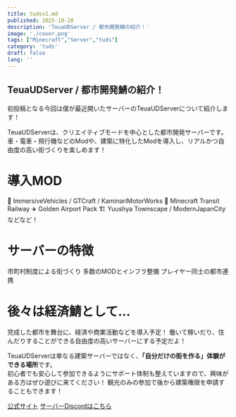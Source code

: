 ```yaml
---
title: tudsv1.md
published: 2025-10-20
description: 'TeuaUDServer / 都市開発鯖の紹介！'
image: './cover.png'
tags: ["Minecraft","Server","tuds"]
category: 'tuds'
draft: false 
lang: ''
---
```


## TeuaUDServer / 都市開発鯖の紹介！

初投稿となる今回は僕が最近開いたサーバーのTeuaUDServerについて紹介します！

TeuaUDServerは、クリエイティブモードを中心とした都市開発サーバーです。
車・電車・飛行機などのModや、建築に特化したModを導入し、リアルかつ自由度の高い街づくりを楽しめます！

# 導入MOD
🚗 ImmersiveVehicles / GTCraft / KaminariMotorWorks
🚉 Minecraft Transit Railway
✈️ Golden Airport Pack
🏗️ Yuushya Townscape / ModernJapanCity などなど！

# サーバーの特徴
市町村制度による街づくり
多数のMODとインフラ整備
プレイヤー同士の都市連携

# 後々は経済鯖として…
完成した都市を舞台に、経済や商業活動などを導入予定！
働いて稼いだり、住んだりすることができる自由度の高いサーバーにする予定だよ！

TeuaUDServerは単なる建築サーバーではなく、**「自分だけの街を作る」体験ができる場所**です。  
初心者でも安心して参加できるようにサポート体制も整えていますので、興味がある方はぜひ遊びに来てください！ 
観光のみの参加で後から建築権限を申請することもできます！

[公式サイト](https://tuds.jp)
[サーバーDiscordはこちら](https://discord.gg/6urNmarNNA)